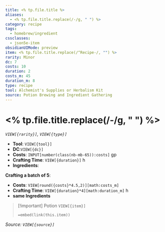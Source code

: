 ```yaml
---
title: <% tp.file.title %>
aliases:
  - <% tp.file.title.replace(/-/g, " ") %>
category: recipe
tags:
  - homebrew/ingredient
cssclasses:
  - json5e-item
obsidianUIMode: preview
item: <% tp.file.title.replace(/^Recipe-/, "") %>
rarity: Minor
dc: 7
costs: 10
duration: 2
costs_m: 45
duration_m: 8
type: recipe
tool: Alchemist's Supplies or Herbalism Kit
source: Potion Brewing and Ingredient Gathering
---
```

# <% tp.file.title.replace(/-/g, " ") %>
*`VIEW[{rarity}]`, `VIEW[{type}]`*

- **Tool**: `VIEW[{tool}]`
- **DC**:`VIEW[{dc}]`
- **Costs**: `INPUT[number(class(nb-mb-65)):costs]`  gp
- **Crafting Time**: `VIEW[{duration}]` h
- **Ingredients**: 

**Crafting a batch of 5**:
- **Costs**: `VIEW[round({costs}*4.5,2)][math:costs_m]`
- **Crafting Time**: `VIEW[{duration}*4][math:duration_m]` h
- **same Ingredients**

> [!important] Potion `VIEW[{item}]`
>
> `=embed(link(this.item))`

*Source: `VIEW[{source}]`*
